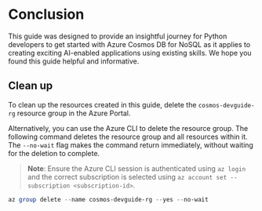 # Conclusion

This guide was designed to provide an insightful journey for Python developers to get started with Azure Cosmos DB for NoSQL as it applies to creating exciting AI-enabled applications using existing skills. We hope you found this guide helpful and informative.

## Clean up

To clean up the resources created in this guide, delete the `cosmos-devguide-rg` resource group in the Azure Portal.

Alternatively, you can use the Azure CLI to delete the resource group. The following command deletes the resource group and all resources within it. The `--no-wait` flag makes the command return immediately, without waiting for the deletion to complete.

>**Note**: Ensure the Azure CLI session is authenticated using `az login` and the correct subscription is selected using `az account set --subscription <subscription-id>`.

```powershell
az group delete --name cosmos-devguide-rg --yes --no-wait
```

